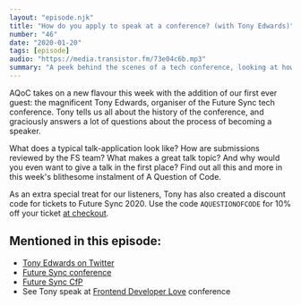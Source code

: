 ```yaml
---
layout: "episode.njk"
title: "How do you apply to speak at a conference? (with Tony Edwards)"
number: "46"
date: "2020-01-20"
tags: [episode]
audio: "https://media.transistor.fm/73e04c6b.mp3"
summary: "A peek behind the scenes of a tech conference, looking at how talks are selected and prepared."
---
```


AQoC takes on a new flavour this week with the addition of our first ever guest: the magnificent Tony Edwards, organiser of the Future Sync tech conference. Tony tells us all about the history of the conference, and graciously answers a lot of questions about the process of becoming a speaker.

What does a typical talk-application look like? How are submissions reviewed by the FS team? What makes a great talk topic? And why would you even want to give a talk in the first place? Find out all this and more in this week's blithesome instalment of A Question of Code.

As an extra special treat for our listeners, Tony has also created a discount code for tickets to Future Sync 2020. Use the code `AQUESTIONOFCODE` for 10% off your ticket [at checkout](https://futuresync.co.uk/bookyourticket.php).

## Mentioned in this episode:

* [Tony Edwards on Twitter](https://twitter.com/tonyedwardspz)
* [Future Sync conference](https://futuresync.co.uk/)
* [Future Sync CfP](https://docs.google.com/forms/d/e/1FAIpQLSfvigF0eLz3kppTpOzyfk0-AaIw4z075gW6rP-mPkbBZMEmvw/viewform)
* See Tony speak at [Frontend Developer Love](https://www.frontenddeveloperlove.com/) conference

